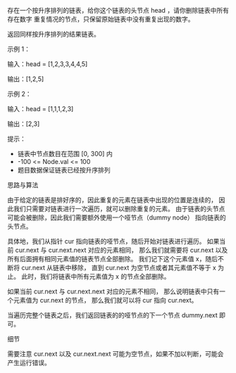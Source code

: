 存在一个按升序排列的链表，给你这个链表的头节点 head ，请你删除链表中所有存在数字
重复情况的节点，只保留原始链表中没有重复出现的数字。

返回同样按升序排列的结果链表。

示例 1：

输入：head = [1,2,3,3,4,4,5]

输出：[1,2,5]

示例 2：

输入：head = [1,1,1,2,3]

输出：[2,3]

提示：

- 链表中节点数目在范围 [0, 300] 内
- -100 <= Node.val <= 100
- 题目数据保证链表已经按升序排列


思路与算法

由于给定的链表是排好序的，因此重复的元素在链表中出现的位置是连续的，
因此我们只需要对链表进行一次遍历，就可以删除重复的元素。
由于链表的头节点可能会被删除，因此我们需要额外使用一个哑节点（dummy node）
指向链表的头节点。

具体地，我们从指针 cur 指向链表的哑节点，随后开始对链表进行遍历。
如果当前 cur.next 与 cur.next.next 对应的元素相同，
那么我们就需要将 cur.next 以及所有后面拥有相同元素值的链表节点全部删除。
我们记下这个元素值 x，随后不断将 cur.next 从链表中移除，
直到 cur.next 为空节点或者其元素值不等于 x 为止。
此时，我们将链表中所有元素值为 x 的节点全部删除。

如果当前 cur.next 与 cur.next.next 对应的元素不相同，
那么说明链表中只有一个元素值为 cur.next 的节点，
那么我们就可以将 cur 指向 cur.next。

当遍历完整个链表之后，我们返回链表的的哑节点的下一个节点 dummy.next 即可。

细节

需要注意 cur.next 以及 cur.next.next 可能为空节点，如果不加以判断，可能会产生运行错误。
